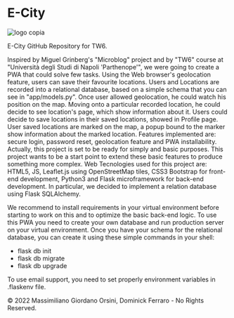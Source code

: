 # E-City
![logo copia](https://user-images.githubusercontent.com/56475652/146764130-49c814de-851d-49d3-b273-e51139ab7c17.png)

E-City GitHub Repository for TW6.

Inspired by Miguel Grinberg's "Microblog" project and by "TW6" course at "Università degli Studi di Napoli 'Parthenope'", we were going to create a PWA that could solve few tasks.
Using the Web browser's geolocation feature, users can save their favourite locations.
Users and Locations are recorded into a relational database, based on a simple schema that you can see in "app/models.py".
Once user allowed geolocation, he could watch his position on the map. Moving onto a particular recorded location, he could decide to see location's page, which show information about it. Users could decide to save locations in their saved locations, showed in Profile page.
User saved locations are marked on the map, a popup bound to the marker show information about the marked location.
Features implemented are: secure login, password reset, geolocation feature and PWA installability.
Actually, this project is set to be ready for simply and basic purposes. This project wants to be a start point to extend these basic features to produce something more complex.
Web Tecnologies used for this project are: HTML5, JS, Leaflet.js using OpenStreetMap tiles, CSS3 Bootstrap for front-end development, Python3 and Flask microframework for back-end development. In particular, we decided to implement a relation database using Flask SQLAlchemy.


We recommend to install requirements in your virtual environment before starting to work on this and to optimize the basic back-end logic.
To use this PWA you need to create your own database and run production server on your virtual environment.
Once you have your schema for the relational database, you can create it using these simple commands in your shell:
- flask db init
- flask db migrate
- flask db upgrade

To use email support, you need to set properly environment variables in .flaskenv file.

© 2022 Massimiliano Giordano Orsini, Dominick Ferraro - No Rights Reserved.
